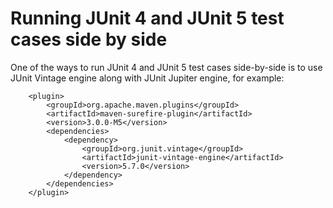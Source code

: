 Running JUnit 4 and JUnit 5 test cases side by side
==============

One of the ways to run JUnit 4 and JUnit 5 test cases side-by-side is to use JUnit Vintage engine along with JUnit Jupiter engine, for example:

        <plugin>
            <groupId>org.apache.maven.plugins</groupId>
            <artifactId>maven-surefire-plugin</artifactId>
            <version>3.0.0-M5</version>
            <dependencies>
                <dependency>
                    <groupId>org.junit.vintage</groupId>
                    <artifactId>junit-vintage-engine</artifactId>
                    <version>5.7.0</version>
                </dependency>                                 
            </dependencies>
        </plugin>